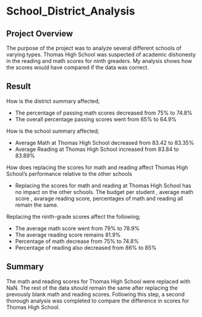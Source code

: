 # School_District_Analysis

## Project Overview 

   The purpose of the project was to analyze several different schools of varying types. Thomas High School was suspected of academic dishonesty in the reading and math scores for ninth greaders. My analysis shows how the scores would have compared if the data was correct.


## Result

How is the district summary affected;
   * The percentage of passing math scores decreased from 75% to 74.8%
   * The overall percentage passing scores went from 65% to 64.9%

How is the school summary affected;
  * Average Math at Thomas High School decreased from 83.42 to 83.35%
  * Average Reading at Thomas High School increased from 83.84 to 83.89%

How does replacing the scores for math and reading affect Thomas High School’s performance relative to the other schools

   * Replacing the scores for math and reading at Thomas High School has no impact on the other schools. The budget per student , average math score , avarage reading score, percentages of math and reading all remain the same. 

Replacing the ninth-grade scores affect the following;

   * The average math score went from 79% to 78.9%
   * The average reading score remains 81.9%
   * Percentage of math decrease from 75% to 74.8%
   * Percentage of reading also decreased from 86% to 85%
 


## Summary
   The math and reading scores for Thomas High School were replaced with NaN. The rest of the data should remain the same after replacing the prevously blank math and reading scores. Following this step, a second thorough analysis was completed to compare the difference in scores for Thomas High School.
